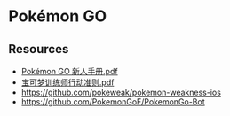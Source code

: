 # Pokémon GO


## Resources

- [Pokémon GO 新人手册.pdf](https://s3-us-west-2.amazonaws.com/notion-static/kru8odMJQdWllGd4Yi4Z_Pokemon%20GO%20.pdf)
- [宝可梦训练师行动准则.pdf](https://s3-us-west-2.amazonaws.com/notion-static/K65SwreSQTCVenqKMyh7_.pdf)
- https://github.com/pokeweak/pokemon-weakness-ios
- https://github.com/PokemonGoF/PokemonGo-Bot
